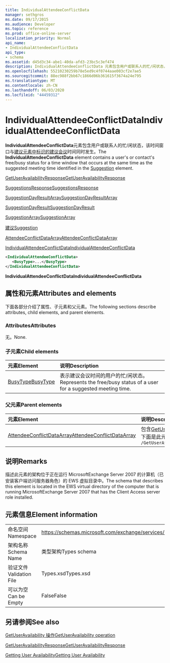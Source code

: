 ```yaml
---
title: IndividualAttendeeConflictData
manager: sethgros
ms.date: 09/17/2015
ms.audience: Developer
ms.topic: reference
ms.prod: office-online-server
localization_priority: Normal
api_name:
- IndividualAttendeeConflictData
api_type:
- schema
ms.assetid: d45d3c34-abe1-40da-afd3-23bc5c3ef474
description: IndividualAttendeeConflictData 元素包含用户或联系人的忙/闲状态，该时间窗口与建议元素中标识的建议会议时间同时发生。
ms.openlocfilehash: 55210230259b78e5ed9c4f0744aae003cf2e7ae5
ms.sourcegitcommit: 88ec988f2bb67c1866d06b361615f3674a24e795
ms.translationtype: MT
ms.contentlocale: zh-CN
ms.lasthandoff: 06/03/2020
ms.locfileid: "44459312"
---
```

# <a name="individualattendeeconflictdata"></a><span data-ttu-id="ada3c-103">IndividualAttendeeConflictData</span><span class="sxs-lookup"><span data-stu-id="ada3c-103">IndividualAttendeeConflictData</span></span>

<span data-ttu-id="ada3c-104">**IndividualAttendeeConflictData**元素包含用户或联系人的忙/闲状态，该时间窗口与[建议元素中标识的建议会议](suggestion.md)时间同时发生。</span><span class="sxs-lookup"><span data-stu-id="ada3c-104">The **IndividualAttendeeConflictData** element contains a user's or contact's free/busy status for a time window that occurs at the same time as the suggested meeting time identified in the [Suggestion](suggestion.md) element.</span></span> 
  
[<span data-ttu-id="ada3c-105">GetUserAvailabilityResponse</span><span class="sxs-lookup"><span data-stu-id="ada3c-105">GetUserAvailabilityResponse</span></span>](getuseravailabilityresponse.md)
  
[<span data-ttu-id="ada3c-106">SuggestionsResponse</span><span class="sxs-lookup"><span data-stu-id="ada3c-106">SuggestionsResponse</span></span>](suggestionsresponse.md)
  
[<span data-ttu-id="ada3c-107">SuggestionDayResultArray</span><span class="sxs-lookup"><span data-stu-id="ada3c-107">SuggestionDayResultArray</span></span>](suggestiondayresultarray.md)
  
[<span data-ttu-id="ada3c-108">SuggestionDayResult</span><span class="sxs-lookup"><span data-stu-id="ada3c-108">SuggestionDayResult</span></span>](suggestiondayresult.md)
  
[<span data-ttu-id="ada3c-109">SuggestionArray</span><span class="sxs-lookup"><span data-stu-id="ada3c-109">SuggestionArray</span></span>](suggestionarray.md)
  
[<span data-ttu-id="ada3c-110">建议</span><span class="sxs-lookup"><span data-stu-id="ada3c-110">Suggestion</span></span>](suggestion.md)
  
[<span data-ttu-id="ada3c-111">AttendeeConflictDataArray</span><span class="sxs-lookup"><span data-stu-id="ada3c-111">AttendeeConflictDataArray</span></span>](attendeeconflictdataarray.md)
  
[<span data-ttu-id="ada3c-112">IndividualAttendeeConflictData</span><span class="sxs-lookup"><span data-stu-id="ada3c-112">IndividualAttendeeConflictData</span></span>](individualattendeeconflictdata.md)
  
```xml
<IndividualAttendeeConflictData>
   <BusyType>...</BusyType>
</IndividualAttendeeConflictData>
```

 <span data-ttu-id="ada3c-113">**IndividualAttendeeConflictData**</span><span class="sxs-lookup"><span data-stu-id="ada3c-113">**IndividualAttendeeConflictData**</span></span>
## <a name="attributes-and-elements"></a><span data-ttu-id="ada3c-114">属性和元素</span><span class="sxs-lookup"><span data-stu-id="ada3c-114">Attributes and elements</span></span>

<span data-ttu-id="ada3c-115">下面各部分介绍了属性、子元素和父元素。</span><span class="sxs-lookup"><span data-stu-id="ada3c-115">The following sections describe attributes, child elements, and parent elements.</span></span>
  
### <a name="attributes"></a><span data-ttu-id="ada3c-116">Attributes</span><span class="sxs-lookup"><span data-stu-id="ada3c-116">Attributes</span></span>

<span data-ttu-id="ada3c-117">无。</span><span class="sxs-lookup"><span data-stu-id="ada3c-117">None.</span></span>
  
### <a name="child-elements"></a><span data-ttu-id="ada3c-118">子元素</span><span class="sxs-lookup"><span data-stu-id="ada3c-118">Child elements</span></span>

|<span data-ttu-id="ada3c-119">**元素**</span><span class="sxs-lookup"><span data-stu-id="ada3c-119">**Element**</span></span>|<span data-ttu-id="ada3c-120">**说明**</span><span class="sxs-lookup"><span data-stu-id="ada3c-120">**Description**</span></span>|
|:-----|:-----|
|[<span data-ttu-id="ada3c-121">BusyType</span><span class="sxs-lookup"><span data-stu-id="ada3c-121">BusyType</span></span>](busytype.md) <br/> |<span data-ttu-id="ada3c-122">表示建议会议时间的用户的忙/闲状态。</span><span class="sxs-lookup"><span data-stu-id="ada3c-122">Represents the free/busy status of a user for a suggested meeting time.</span></span>  <br/> |
   
### <a name="parent-elements"></a><span data-ttu-id="ada3c-123">父元素</span><span class="sxs-lookup"><span data-stu-id="ada3c-123">Parent elements</span></span>

|<span data-ttu-id="ada3c-124">**元素**</span><span class="sxs-lookup"><span data-stu-id="ada3c-124">**Element**</span></span>|<span data-ttu-id="ada3c-125">**说明**</span><span class="sxs-lookup"><span data-stu-id="ada3c-125">**Description**</span></span>|
|:-----|:-----|
|[<span data-ttu-id="ada3c-126">AttendeeConflictDataArray</span><span class="sxs-lookup"><span data-stu-id="ada3c-126">AttendeeConflictDataArray</span></span>](attendeeconflictdataarray.md) <br/> |<span data-ttu-id="ada3c-127">包含[GetUserAvailabilityRequest](getuseravailabilityrequest.md)中标识的与会者的冲突数据数组。</span><span class="sxs-lookup"><span data-stu-id="ada3c-127">Contains an array of conflict data for attendees identified in the [GetUserAvailabilityRequest](getuseravailabilityrequest.md).</span></span>  <br/> <span data-ttu-id="ada3c-128">下面是此元素的 XPath 表达式： </span><span class="sxs-lookup"><span data-stu-id="ada3c-128">The following is the XPath expression to this element:</span></span>  <br/>  `/GetUserAvailabilityResponse/SuggestionsResponse/SuggestionDayResultArray/SuggestionDayResult[i]/SuggestionArray/Suggestion[i]/AttendeeConflictDataArray` <br/> |
   
## <a name="remarks"></a><span data-ttu-id="ada3c-129">说明</span><span class="sxs-lookup"><span data-stu-id="ada3c-129">Remarks</span></span>

<span data-ttu-id="ada3c-130">描述此元素的架构位于正在运行 MicrosoftExchange Server 2007 的计算机（已安装客户端访问服务器角色）的 EWS 虚拟目录中。</span><span class="sxs-lookup"><span data-stu-id="ada3c-130">The schema that describes this element is located in the EWS virtual directory of the computer that is running MicrosoftExchange Server 2007 that has the Client Access server role installed.</span></span>
  
## <a name="element-information"></a><span data-ttu-id="ada3c-131">元素信息</span><span class="sxs-lookup"><span data-stu-id="ada3c-131">Element information</span></span>

|||
|:-----|:-----|
|<span data-ttu-id="ada3c-132">命名空间</span><span class="sxs-lookup"><span data-stu-id="ada3c-132">Namespace</span></span>  <br/> |https://schemas.microsoft.com/exchange/services/2006/types  <br/> |
|<span data-ttu-id="ada3c-133">架构名称</span><span class="sxs-lookup"><span data-stu-id="ada3c-133">Schema Name</span></span>  <br/> |<span data-ttu-id="ada3c-134">类型架构</span><span class="sxs-lookup"><span data-stu-id="ada3c-134">Types schema</span></span>  <br/> |
|<span data-ttu-id="ada3c-135">验证文件</span><span class="sxs-lookup"><span data-stu-id="ada3c-135">Validation File</span></span>  <br/> |<span data-ttu-id="ada3c-136">Types.xsd</span><span class="sxs-lookup"><span data-stu-id="ada3c-136">Types.xsd</span></span>  <br/> |
|<span data-ttu-id="ada3c-137">可以为空</span><span class="sxs-lookup"><span data-stu-id="ada3c-137">Can be Empty</span></span>  <br/> |<span data-ttu-id="ada3c-138">False</span><span class="sxs-lookup"><span data-stu-id="ada3c-138">False</span></span>  <br/> |
   
## <a name="see-also"></a><span data-ttu-id="ada3c-139">另请参阅</span><span class="sxs-lookup"><span data-stu-id="ada3c-139">See also</span></span>



[<span data-ttu-id="ada3c-140">GetUserAvailability 操作</span><span class="sxs-lookup"><span data-stu-id="ada3c-140">GetUserAvailability operation</span></span>](getuseravailability-operation.md)
  
[<span data-ttu-id="ada3c-141">GetUserAvailabilityResponse</span><span class="sxs-lookup"><span data-stu-id="ada3c-141">GetUserAvailabilityResponse</span></span>](getuseravailabilityresponse.md)


[<span data-ttu-id="ada3c-142">Getting User Availability</span><span class="sxs-lookup"><span data-stu-id="ada3c-142">Getting User Availability</span></span>](https://msdn.microsoft.com/library/d4133fcb-9b0f-4e6b-aadf-a389da83516a%28Office.15%29.aspx)

